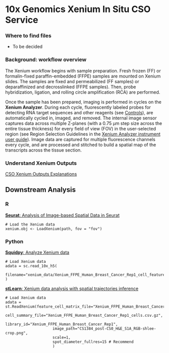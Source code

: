 # 10x Genomics Xenium In Situ CSO Service

### Where to find files

- To be decided

### Background: workflow overview

The Xenium workflow begins with sample preparation. Fresh frozen (FF) or formalin-fixed paraffin-embedded (FFPE) samples are mounted on Xenium slides. The samples are fixed and permeabilized (FF samples) or deparaffinized and decrosslinked (FFPE samples). Then, probe hybridization, ligation, and rolling circle amplification (RCA) are performed.

Once the sample has been prepared, imaging is performed in cycles on the **Xenium Analyzer**. During each cycle, fluorescently labeled probes for detecting RNA target sequences and other reagents (see [Controls](https://www.10xgenomics.com/support/in-situ-gene-expression/documentation/steps/onboard-analysis/xenium-algorithms-overview#qvs)), are automatically cycled in, imaged, and removed. The internal image sensor captures data across multiple Z-planes (with a 0.75 μm step size across the entire tissue thickness) for every field of view (FOV) in the user-selected region (see Region Selection Guidelines in the [Xenium Analyzer instrument user guide](https://www.10xgenomics.com/support/in-situ-gene-expression/documentation/instruments/xenium-analyzer/xenium-analyzer-user-guide)). Image data are captured for multiple fluorescence channels every cycle, and are processed and stitched to build a spatial map of the transcripts across the tissue section.


### Understand Xenium Outputs

[CSO Xenium Outputs Explanations](https://github.com/Margery0011/Xenium_CSO_Service/blob/main/Xenium_output.md)

## Downstream Analysis

### R

[**Seurat**: Analysis of Image-based Spatial Data in Seurat](https://satijalab.org/seurat/articles/spatial_vignette_2)

```
# Load the Xenium data
xenium.obj <- LoadXenium(path, fov = "fov")
```

### Python

[**Squidpy**: Analyze Xenium data](https://squidpy.readthedocs.io/en/stable/notebooks/tutorials/tutorial_xenium.html)

```
# Load Xenium data
adata = sc.read_10x_h5(
    filename="xenium_data/Xenium_FFPE_Human_Breast_Cancer_Rep1_cell_feature_matrix.h5"
)
```
[**stLearn**: Xenium data analysis with spatial trajectories inference](https://stlearn.readthedocs.io/en/latest/tutorials/Xenium_PSTS.html)

```
# Load Xenium data
adata = st.ReadXenium(feature_cell_matrix_file="Xenium_FFPE_Human_Breast_Cancer_Rep1_cell_feature_matrix.h5",
                     cell_summary_file="Xenium_FFPE_Human_Breast_Cancer_Rep1_cells.csv.gz",
                     library_id="Xenium_FFPE_Human_Breast_Cancer_Rep1",
                     image_path="CS1384_post-CS0_H&E_S1A_RGB-shlee-crop.png",
                     scale=1,
                     spot_diameter_fullres=15 # Recommend
                     )
```